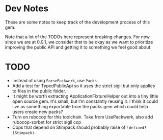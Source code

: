 # Dev Notes

These are some notes to keep track of the development process of this gem.

Note that a lot of the TODOs here represent breaking changes. For now since we are at 0.0.1, we consider that to be okay as we want to prioritize improving the public API and getting it to something we feel good about.

# TODO
- Instead of using `ParsePackwerk`, use `Packs`
- Add a test for TypedPublicApi so it uses the strict sigil but only applies to files in the public folder.
- It might be worth extracting ApplicationFixtureHelper out into a tiny little open source gem. It's small, but I'm constantly reusing it. I think it could live as something exportable from the packs gem which could help users create new packs?
- Turn on rubocop for this toolchain. Take from UsePackwerk, also add rubocop-sorbet for strict sigil cop
- Cops that depend on Stimpack should probably raise of `!defined?(Stimpack)`.
